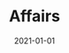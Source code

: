 ---
title: Affairs
description: Brief description of this section
cover: affairs.jpg
date: 2021-01-01
---
